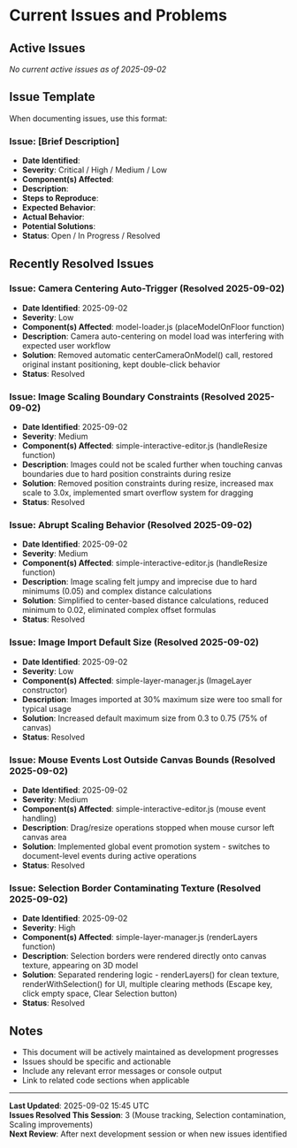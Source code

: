 # Current Issues and Problems

## Active Issues
*No current active issues as of 2025-09-02*

## Issue Template
When documenting issues, use this format:

### Issue: [Brief Description]
- **Date Identified**: 
- **Severity**: Critical / High / Medium / Low
- **Component(s) Affected**: 
- **Description**: 
- **Steps to Reproduce**: 
- **Expected Behavior**: 
- **Actual Behavior**: 
- **Potential Solutions**: 
- **Status**: Open / In Progress / Resolved

## Recently Resolved Issues

### Issue: Camera Centering Auto-Trigger (Resolved 2025-09-02)
- **Date Identified**: 2025-09-02  
- **Severity**: Low
- **Component(s) Affected**: model-loader.js (placeModelOnFloor function)
- **Description**: Camera auto-centering on model load was interfering with expected user workflow
- **Solution**: Removed automatic centerCameraOnModel() call, restored original instant positioning, kept double-click behavior
- **Status**: Resolved

### Issue: Image Scaling Boundary Constraints (Resolved 2025-09-02)
- **Date Identified**: 2025-09-02
- **Severity**: Medium
- **Component(s) Affected**: simple-interactive-editor.js (handleResize function)
- **Description**: Images could not be scaled further when touching canvas boundaries due to hard position constraints during resize
- **Solution**: Removed position constraints during resize, increased max scale to 3.0x, implemented smart overflow system for dragging
- **Status**: Resolved

### Issue: Abrupt Scaling Behavior (Resolved 2025-09-02)
- **Date Identified**: 2025-09-02  
- **Severity**: Medium
- **Component(s) Affected**: simple-interactive-editor.js (handleResize function)
- **Description**: Image scaling felt jumpy and imprecise due to hard minimums (0.05) and complex distance calculations
- **Solution**: Simplified to center-based distance calculations, reduced minimum to 0.02, eliminated complex offset formulas
- **Status**: Resolved

### Issue: Image Import Default Size (Resolved 2025-09-02)
- **Date Identified**: 2025-09-02
- **Severity**: Low  
- **Component(s) Affected**: simple-layer-manager.js (ImageLayer constructor)
- **Description**: Images imported at 30% maximum size were too small for typical usage
- **Solution**: Increased default maximum size from 0.3 to 0.75 (75% of canvas)
- **Status**: Resolved

### Issue: Mouse Events Lost Outside Canvas Bounds (Resolved 2025-09-02)
- **Date Identified**: 2025-09-02
- **Severity**: Medium
- **Component(s) Affected**: simple-interactive-editor.js (mouse event handling)
- **Description**: Drag/resize operations stopped when mouse cursor left canvas area
- **Solution**: Implemented global event promotion system - switches to document-level events during active operations
- **Status**: Resolved

### Issue: Selection Border Contaminating Texture (Resolved 2025-09-02)
- **Date Identified**: 2025-09-02
- **Severity**: High
- **Component(s) Affected**: simple-layer-manager.js (renderLayers function)
- **Description**: Selection borders were rendered directly onto canvas texture, appearing on 3D model
- **Solution**: Separated rendering logic - renderLayers() for clean texture, renderWithSelection() for UI, multiple clearing methods (Escape key, click empty space, Clear Selection button)
- **Status**: Resolved

## Notes
- This document will be actively maintained as development progresses
- Issues should be specific and actionable
- Include any relevant error messages or console output
- Link to related code sections when applicable

---
**Last Updated**: 2025-09-02 15:45 UTC  
**Issues Resolved This Session**: 3 (Mouse tracking, Selection contamination, Scaling improvements)  
**Next Review**: After next development session or when new issues identified